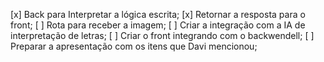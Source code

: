 [x] Back para Interpretar a lógica escrita;
[x] Retornar a resposta para o front;
[ ] Rota para receber a imagem;
[ ] Criar a integração com a IA de interpretação de letras;
[ ] Criar o front integrando com o backwendell;
[ ] Preparar a apresentação com os itens que Davi mencionou;